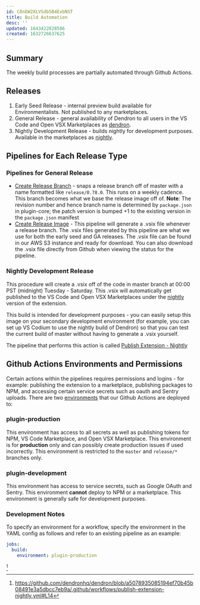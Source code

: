 ```yaml
---
id: C0nEW2XLVSdb5B4ExbNST
title: Build Automation
desc: ''
updated: 1643422828586
created: 1632726637625
---
```


## Summary

The weekly build processes are partially automated through Github Actions.

## Releases

1. Early Seed Release - internal preview build available for Environmentalists. Not published to any marketplaces.
1. General Release - general availability of Dendron to all users in the VS Code and Open VSX Marketplaces as [dendron](https://marketplace.visualstudio.com/items?itemName=dendron.dendron).
1. Nightly Development Release - builds nightly for development purposes. Available in the marketplaces as [nightly](https://marketplace.visualstudio.com/items?itemName=dendron.nightly).

## Pipelines for Each Release Type

### Pipelines for General Release

- [Create Release Branch](https://github.com/dendronhq/dendron/actions/workflows/create-release-branch.yml) - snaps a release branch off of master with a name formatted like `release/0.78.0`. This runs on a weekly cadence. This branch becomes what we base the release image off of.  **Note**: The revision number and hence branch name is determined by `package.json` in plugin-core; the patch version is bumped +1 to the existing version in the `package.json` manifest
- [Create Release Image](https://github.com/dendronhq/dendron/actions/workflows/create-release-image.yml) - This pipeline will generate a .vsix file whenever a release branch. The .vsix files generated by this pipeline are what we use for both the early seed and GA releases. The .vsix file can be found in our AWS S3 instance and ready for download. You can also download the .vsix file directly from Github when viewing the status for the pipeline.

### Nightly Development Release

This procedure will create a .vsix off of the code in master branch at 00:00 PST (midnight) Tuesday - Saturday. This .vsix will automatically get published to the VS Code and Open VSX Marketplaces under the [nightly](https://marketplace.visualstudio.com/items?itemName=dendron.nightly) version of the extension.

This build is intended for development purposes - you can easily setup this image on your secondary development environment (for example, you can set up VS Codium to use the nightly build of Dendron) so that you can test the current build of master without having to generate a .vsix yourself.

The pipeline that performs this action is called [Publish Extension - Nightly](https://github.com/dendronhq/dendron/actions/workflows/publish-extension-nightly.yml)

## Github Actions Environments and Permissions

Certain actions within the pipelines requires permissions and logins - for example: publishing the extension to a marketplace, publishing packages to NPM, and accessing certain service secrets such as oauth and Sentry uploads.  There are two [environments](https://docs.github.com/en/actions/deployment/environments) that our Github Actions are deployed to:

### plugin-production

This environment has access to all secrets as well as publishing tokens for NPM, VS Code Marketplace, and Open VSX Marketplace. This environment is for **production** only and can possibly create production issues if used incorrectly. This environment is restricted to the `master` and `release/*` branches only.

### plugin-development

This environment has access to service secrets, such as Google OAuth and Sentry. This environment **cannot** deploy to NPM or a marketplace. This environment is generally safe for development purposes.

### Development Notes

To specify an environment for a workflow, specify the environment in the YAML config as follows and refer to an existing pipeline as an example:

```yml
jobs:
  build:
    environment: plugin-production
```
[^1]

[^1]: https://github.com/dendronhq/dendron/blob/a5078935085194ef70b45b08491e3a5dbcc7eb9a/.github/workflows/publish-extension-nightly.yml#L14
